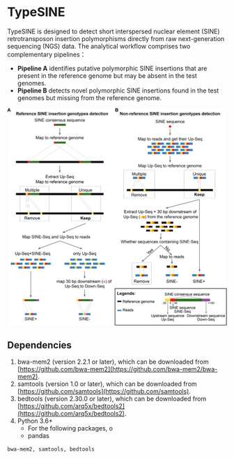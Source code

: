# TypeSINE

TypeSINE is designed to detect short interspersed nuclear element (SINE) retrotransposon insertion polymorphisms directly from raw next-generation sequencing (NGS) data. The analytical workflow comprises two complementary pipelines：

- **Pipeline A** identifies putative polymorphic SINE insertions that are present in the reference genome but may be absent in the test genomes.
- **Pipeline B** detects novel polymorphic SINE insertions found in the test genomes but missing from the reference genome.

![](./workflow.jpg)



### 

## Dependencies

1. bwa-mem2 (version 2.2.1 or later), which can be downloaded from [https://github.com/bwa-mem2](https://github.com/bwa-mem2/bwa-mem2).
2. samtools (version 1.0 or later), which can be downloaded from [https://github.com/samtools](https://github.com/samtools).
3. bedtools (version 2.30.0 or later), which can be downloaded from [https://github.com/arq5x/bedtools2](https://github.com/arq5x/bedtools2).
4. Python 3.6+
   - For the following packages, o
   - pandas

```shell
bwa-mem2, samtools, bedtools
```

